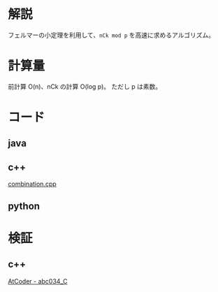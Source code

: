 # 解説

フェルマーの小定理を利用して、`nCk mod p` を高速に求めるアルゴリズム。

# 計算量

前計算 O(n)、nCk の計算 O(log p)。
ただし p は素数。

# コード

## java

## c++

[combination.cpp](../lib/cpp/combination.cpp)

## python

# 検証

## c++

[AtCoder - abc034_C](https://abc034.contest.atcoder.jp/submissions/6095811)
